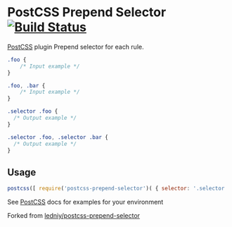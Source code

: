 # PostCSS Prepend Selector [![Build Status][ci-img]][ci]

[PostCSS] plugin Prepend selector for each rule.

[PostCSS]: https://github.com/postcss/postcss
[ci-img]:  https://travis-ci.org/ledniy/postcss-prepend-selector.svg
[ci]:      https://travis-ci.org/ledniy/postcss-prepend-selector

```css
.foo {
    /* Input example */
}

.foo, .bar {
    /* Input example */
}
```

```css
.selector .foo {
  /* Output example */
}

.selector .foo, .selector .bar {
  /* Output example */
}
```

## Usage

```js
postcss([ require('postcss-prepend-selector')( { selector: '.selector ' } ) ])
```

See [PostCSS] docs for examples for your environment

Forked from [ledniy/postcss-prepend-selector]

[ledniy/postcss-prepend-selector]: https://github.com/ledniy/postcss-prepend-selector
